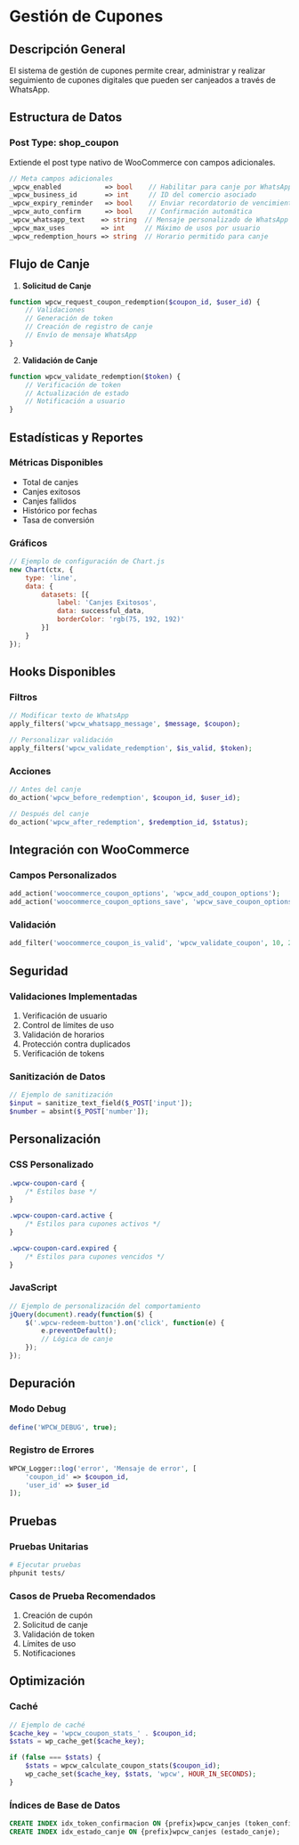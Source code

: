 # Gestión de Cupones

## Descripción General
El sistema de gestión de cupones permite crear, administrar y realizar seguimiento de cupones digitales que pueden ser canjeados a través de WhatsApp.

## Estructura de Datos

### Post Type: shop_coupon
Extiende el post type nativo de WooCommerce con campos adicionales.

```php
// Meta campos adicionales
_wpcw_enabled           => bool    // Habilitar para canje por WhatsApp
_wpcw_business_id       => int     // ID del comercio asociado
_wpcw_expiry_reminder   => bool    // Enviar recordatorio de vencimiento
_wpcw_auto_confirm      => bool    // Confirmación automática
_wpcw_whatsapp_text    => string  // Mensaje personalizado de WhatsApp
_wpcw_max_uses         => int     // Máximo de usos por usuario
_wpcw_redemption_hours => string  // Horario permitido para canje
```

## Flujo de Canje

1. **Solicitud de Canje**
```php
function wpcw_request_coupon_redemption($coupon_id, $user_id) {
    // Validaciones
    // Generación de token
    // Creación de registro de canje
    // Envío de mensaje WhatsApp
}
```

2. **Validación de Canje**
```php
function wpcw_validate_redemption($token) {
    // Verificación de token
    // Actualización de estado
    // Notificación a usuario
}
```

## Estadísticas y Reportes

### Métricas Disponibles
- Total de canjes
- Canjes exitosos
- Canjes fallidos
- Histórico por fechas
- Tasa de conversión

### Gráficos
```javascript
// Ejemplo de configuración de Chart.js
new Chart(ctx, {
    type: 'line',
    data: {
        datasets: [{
            label: 'Canjes Exitosos',
            data: successful_data,
            borderColor: 'rgb(75, 192, 192)'
        }]
    }
});
```

## Hooks Disponibles

### Filtros
```php
// Modificar texto de WhatsApp
apply_filters('wpcw_whatsapp_message', $message, $coupon);

// Personalizar validación
apply_filters('wpcw_validate_redemption', $is_valid, $token);
```

### Acciones
```php
// Antes del canje
do_action('wpcw_before_redemption', $coupon_id, $user_id);

// Después del canje
do_action('wpcw_after_redemption', $redemption_id, $status);
```

## Integración con WooCommerce

### Campos Personalizados
```php
add_action('woocommerce_coupon_options', 'wpcw_add_coupon_options');
add_action('woocommerce_coupon_options_save', 'wpcw_save_coupon_options');
```

### Validación
```php
add_filter('woocommerce_coupon_is_valid', 'wpcw_validate_coupon', 10, 2);
```

## Seguridad

### Validaciones Implementadas
1. Verificación de usuario
2. Control de límites de uso
3. Validación de horarios
4. Protección contra duplicados
5. Verificación de tokens

### Sanitización de Datos
```php
// Ejemplo de sanitización
$input = sanitize_text_field($_POST['input']);
$number = absint($_POST['number']);
```

## Personalización

### CSS Personalizado
```css
.wpcw-coupon-card {
    /* Estilos base */
}

.wpcw-coupon-card.active {
    /* Estilos para cupones activos */
}

.wpcw-coupon-card.expired {
    /* Estilos para cupones vencidos */
}
```

### JavaScript
```javascript
// Ejemplo de personalización del comportamiento
jQuery(document).ready(function($) {
    $('.wpcw-redeem-button').on('click', function(e) {
        e.preventDefault();
        // Lógica de canje
    });
});
```

## Depuración

### Modo Debug
```php
define('WPCW_DEBUG', true);
```

### Registro de Errores
```php
WPCW_Logger::log('error', 'Mensaje de error', [
    'coupon_id' => $coupon_id,
    'user_id' => $user_id
]);
```

## Pruebas

### Pruebas Unitarias
```bash
# Ejecutar pruebas
phpunit tests/
```

### Casos de Prueba Recomendados
1. Creación de cupón
2. Solicitud de canje
3. Validación de token
4. Límites de uso
5. Notificaciones

## Optimización

### Caché
```php
// Ejemplo de caché
$cache_key = 'wpcw_coupon_stats_' . $coupon_id;
$stats = wp_cache_get($cache_key);

if (false === $stats) {
    $stats = wpcw_calculate_coupon_stats($coupon_id);
    wp_cache_set($cache_key, $stats, 'wpcw', HOUR_IN_SECONDS);
}
```

### Índices de Base de Datos
```sql
CREATE INDEX idx_token_confirmacion ON {prefix}wpcw_canjes (token_confirmacion);
CREATE INDEX idx_estado_canje ON {prefix}wpcw_canjes (estado_canje);
```

